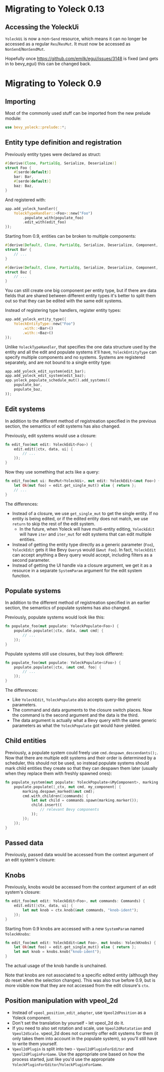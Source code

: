 # Migrating to Yoleck 0.13

## Accessing the YoleckUi

`YoleckUi` is now a non-`Send` resource, which means it can no longer be accessed as a regular `Res`/`ResMut`. It must now be accessed as `NonSend`/`NonSendMut`.

Hopefully once https://github.com/emilk/egui/issues/3148 is fixed (and gets in to bevy_egui) this can be changed back.

# Migrating to Yoleck 0.9

## Importing

Most of the commonly used stuff can be imported from the new prelude module:

```rust
use bevy_yoleck::prelude::*;
```

## Entity type definition and registration

Previously entity types were declared as struct:

```rust
#[derive(Clone, PartialEq, Serialize, Deserialize)]
struct Foo {
    #[serde(default)]
    bar: Bar,
    #[serde(default)]
    baz: Baz,
}
```

And registered with:

```rust
app.add_yoleck_handler({
    YoleckTypeHandler::<Foo>::new("Foo")
        .populate_with(populate_foo)
        .edit_with(edit_foo)
});
```

Starting from 0.9, entities can be broken to multiple components:
```rust
#[derive(Default, Clone, PartialEq, Serialize, Deserialize, Component, YoleckComponent)]
struct Bar {
    // ...
}

#[derive(Default, Clone, PartialEq, Serialize, Deserialize, Component, YoleckComponent)]
struct Baz {
    // ...
}
```

You can still create one big component per entity type, but if there are data
fields that are shared between different entity types it's better to split them
out so that they can be edited with the same edit systems.

Instead of registering type handlers, register entity types:

```rust
app.add_yoleck_entity_type({
    YoleckEntityType::new("Foo")
        .with::<Bar>()
        .with::<Baz>()
});
```

Unlike `YoleckTypeHandler`, that specifies the one data structure used by the
entity and all the edit and populate systems it'll have, `YoleckEntityType` can
specify multiple components and no systems. Systems are registered separately,
and are not bound to a single entity type:

```rust
app.add_yoleck_edit_system(edit_bar);
app.add_yoleck_edit_system(edit_baz);
app.yoleck_populate_schedule_mut().add_systems((
    populate_bar,
    populate_baz,
));
```

## Edit systems

In addition to the different method of registreation specified in the previous
section, the semantics of edit systems has also changed.

Previously, edit systems would use a closure:

```rust
fn edit_foo(mut edit: YoleckEdit<Foo>) {
    edit.edit(|ctx, data, ui| {
        // ...
    });
}
```

Now they use something that acts like a query:

```rust
fn edit_foo(mut ui: ResMut<YoleckUi>, mut edit: YoleckEdit<&mut Foo>) {
    let Ok(mut foo) = edit.get_single_mut() else { return };
    // ...
}
```

The differences:

* Instead of a closure, we use `get_single_mut` to get the single entity. If no
  entity is being edited, or if the edited entity does not match, we use
  `return` to skip the rest of the edit system.
  * In the future, when Yoleck will have multi-entity editing, `YoleckEdit`
    will have `iter` and `iter_mut` for edit systems that can edit multiple
    entities.
* Instead of getting the entity type directly as a generic parameter (`Foo`),
  `YoleckEdit` gets it like Bevy `Query`s would (`&mut Foo`). In fact,
  `YoleckEdit` can accept anything a Bevy query would accept, including filters
  as a second parameter.
* Instead of getting the UI handle via a closure argument, we get it as a
  resource in a separate `SystemParam` argument for the edit system function.

## Populate systems

In addition to the different method of registreation specified in an earlier
section, the semantics of populate systems has also changed.

Previously, populate systems would look like this:

```rust
fn populate_foo(mut populate: YoleckPopulate<Foo>) {
    populate.populate(|ctx, data, &mut cmd| {
        // ...
    });
}
```

Populate systems still use closures, but they look different:

```rust
fn populate_foo(mut populate: YoleckPopulate<&Foo>) {
    populate.populate(|ctx, &mut cmd, foo| {
        // ...
    });
}
```

The differences:

* Like `YoleckEdit`, `YoleckPopulate` also accepts query-like generic parameters.
* The command and data arguments to the closure switch places. Now the command
  is the second argument and the data is the third.
* The data argument is actually what a Bevy query with the same generic
  parameters as what the `YoleckPopulate` got would have yielded.

## Child entities

Previously, a populate system could freely use `cmd.despawn_descendants();`.
Now that there are multiple edit systems and their order is determined by a
scheduler, this should not be used, so instead populate systems should mark
child entities they create so that they can despawn them later (usually when
they replace them with freshly spawned ones):

```rust
fn populate_system(mut populate: YoleckPopulate<&MyComponent>, marking: YoleckMarking) {
    populate.populate(|_ctx, mut cmd, my_component| {
        marking.despawn_marked(&mut cmd);
        cmd.with_children(|commands| {
            let mut child = commands.spawn(marking.marker());
            child.insert((
                // relevant Bevy components
            ));
        });
    });
}
```

## Passed data

Previously, passed data would be accessed from the context argument of an edit system's closure:

## Knobs

Previously, knobs would be accessed from the context argument of an edit system's closure:

```rust
fn edit_foo(mut edit: YoleckEdit<Foo>, mut commands: Commands) {
    edit.edit(|ctx, data, ui| {
        let mut knob = ctx.knob(&mut commands, "knob-ident");
    });
}
```

Starting from 0.9 knobs are accessed with a new `SystemParam` named `YoleckKnobs`:

```rust
fn edit_foo(mut edit: YoleckEdit<&mut Foo>, mut knobs: YoleckKnobs) {
    let Ok(mut foo) = edit.get_single_mut() else { return };
    let mut knob = knobs.knob("knob-ident");
}
```

The actual usage of the knob handle is unchained.

Note that knobs are not associated to a specific edited entity (although they
do reset when the selection changes). This was also true before 0.9, but is
more visible now that they are not accessed from the edit closure's `ctx`.

## Position manipulation with vpeol_2d

* Instead of `vpeol_position_edit_adapter`, use `Vpeol2dPosition` as a Yoleck component.
* Don't set the translation by yourself - let vpeol_2d do it.
* If you need to also set rotation and scale, use `Vpeol2dRotatation` and
  `Vpeol2dScale`. vpeol_2d does not currently offer edit systems for them (it
  only takes them into account in the populate system), so you'll still have to
  write them yourself.
* `Vpeol2dPlugin` is split into two - `Vpeol2dPluginForEditor` and
  `Vpeol2dPluginForGame`. Use the appropriate one based on how the process
  started, just like you'd use the appropriate
  `YoleckPluginForEditor`/`YoleckPluginForGame`.
